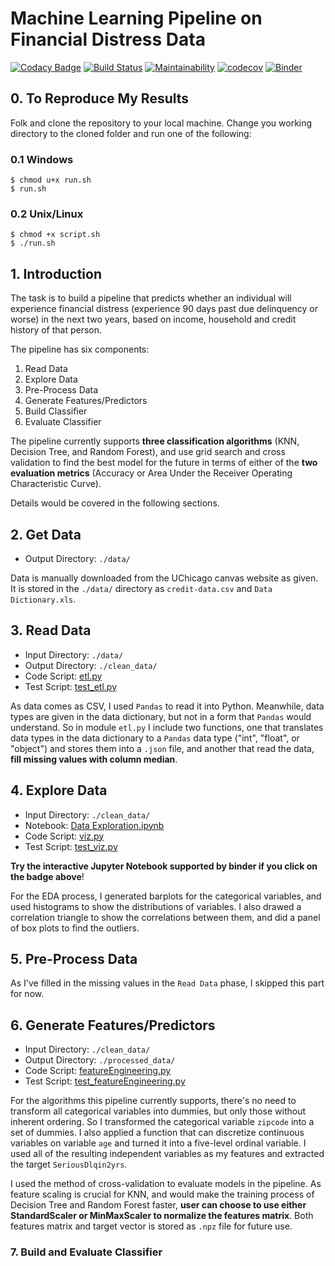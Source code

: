 # Machine Learning Pipeline on Financial Distress Data

[![Codacy Badge](https://api.codacy.com/project/badge/Grade/9012ccbbd6e64987807a44a0f828e33b)](https://app.codacy.com/app/kunyuhe/ML-Pipeline-on-Financial-Distress-Data?utm_source=github.com&utm_medium=referral&utm_content=KunyuHe/ML-Pipeline-on-Financial-Distress-Data&utm_campaign=Badge_Grade_Dashboard)
[![Build Status](https://travis-ci.com/KunyuHe/ML-Pipeline-on-Financial-Distress-Data.svg?branch=master)](https://travis-ci.com/KunyuHe/ML-Pipeline-on-Financial-Distress-Data)
[![Maintainability](https://api.codeclimate.com/v1/badges/d9e3f244250a2f44e012/maintainability)](https://codeclimate.com/github/KunyuHe/ML-Pipeline-on-Financial-Distress-Data/maintainability)
[![codecov](https://codecov.io/gh/KunyuHe/ML-Pipeline-on-Financial-Distress-Data/branch/master/graph/badge.svg)](https://codecov.io/gh/KunyuHe/ML-Pipeline-on-Financial-Distress-Data)
[![Binder](https://mybinder.org/badge_logo.svg)](https://mybinder.org/v2/gh/KunyuHe/ML-Pipeline-on-Financial-Distress-Data/master?filepath=.%2FEDA%2FData%20Exploration.ipynb)

## 0. To Reproduce My Results

Folk and clone the repository to your local machine. Change you working directory to the cloned folder and run one of the following:

### 0.1 Windows

```
$ chmod u+x run.sh
$ run.sh
```

### 0.2 Unix/Linux

```
$ chmod +x script.sh
$ ./run.sh
```

## 1. Introduction

The task is to build a pipeline that predicts whether an individual will experience financial distress (experience 90 days past due delinquency or worse) in the next two years, based on income, household and credit history of that person.

The pipeline has six components:

1.  Read Data
2.  Explore Data
3.  Pre-Process Data
4.  Generate Features/Predictors
5.  Build Classifier
6.  Evaluate Classifier

The pipeline currently supports **three classification algorithms** (KNN, Decision Tree, and Random Forest), and use grid search and cross validation to find the best model for the future in terms of either of the **two evaluation metrics** (Accuracy or Area Under the Receiver Operating Characteristic Curve).

Details would be covered in the following sections.

## 2. Get Data

*  Output Directory: `./data/`

Data is manually downloaded from the UChicago canvas website as given. It is stored in the `./data/` directory as `credit-data.csv` and `Data Dictionary.xls`.

## 3. Read Data

*  Input Directory: `./data/`
*  Output Directory: `./clean_data/`
*  Code Script: [etl.py](https://github.com/KunyuHe/ML-Pipeline-on-Financial-Distress-Data/blob/master/etl.py)
*  Test Script: [test_etl.py](https://github.com/KunyuHe/ML-Pipeline-on-Financial-Distress-Data/blob/master/test_etl.py)

As data comes as CSV, I used `Pandas` to read it into Python. Meanwhile, data types are given in the data dictionary, but not in a form that `Pandas` would understand. So in module `etl.py` I include two functions, one that translates data types in the data dictionary to a `Pandas` data type ("int", "float", or "object") and stores them into a `.json` file, and another that read the data, **fill missing values with column median**.

## 4. Explore Data

*  Input Directory: `./clean_data/`
*  Notebook: [Data Exploration.ipynb](https://mybinder.org/v2/gh/KunyuHe/ML-Pipeline-on-Financial-Distress-Data/master?filepath=.%2FEDA%2FData%20Exploration.ipynb)
*  Code Script: [viz.py](https://github.com/KunyuHe/ML-Pipeline-on-Financial-Distress-Data/blob/master/viz.py)
*  Test Script: [test_viz.py](https://github.com/KunyuHe/ML-Pipeline-on-Financial-Distress-Data/blob/master/test_viz.py)

**Try the interactive Jupyter Notebook supported by binder if you click on the badge above**!

For the EDA process, I generated barplots for the categorical variables, and used histograms to show the distributions of variables. I also drawed a correlation triangle to show the correlations between them, and did a panel of box plots to find the outliers.

## 5. Pre-Process Data

As I've filled in the missing values in the `Read Data` phase, I skipped this part for now.

## 6. Generate Features/Predictors

*  Input Directory: `./clean_data/`
*  Output Directory: `./processed_data/`
*  Code Script: [featureEngineering.py](https://github.com/KunyuHe/ML-Pipeline-on-Financial-Distress-Data/blob/master/featureEngineering.py)
*  Test Script: [test_featureEngineering.py](https://github.com/KunyuHe/ML-Pipeline-on-Financial-Distress-Data/blob/master/test_featureEngineering.py)

For the algorithms this pipeline currently supports, there's no need to transform all categorical variables into dummies, but only those without inherent ordering. So I transformed the categorical variable `zipcode` into a set of dummies. I also applied a function that can discretize continuous variables on variable `age` and turned it into a five-level ordinal variable. I used all of the resulting independent variables as my features and extracted the target `SeriousDlqin2yrs`.

I used the method of cross-validation to evaluate models in the pipeline. As feature scaling is crucial for KNN, and would make the training process of Decision Tree and Random Forest faster, **user can choose to use either StandardScaler or MinMaxScaler to normalize the features matrix**. Both features matrix and target vector is stored as `.npz` file for future use.

### 7. Build and Evaluate Classifier
